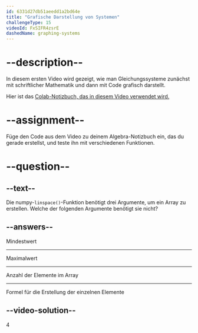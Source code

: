 ```yaml
---
id: 6331d27db51aeedd1a2bd64e
title: "Grafische Darstellung von Systemen"
challengeType: 15
videoId: FxSIFR4zsrE
dashedName: graphing-systems
---
```


# --description--

In diesem ersten Video wird gezeigt, wie man Gleichungssysteme zunächst mit schriftlicher Mathematik und dann mit Code grafisch darstellt.

Hier ist das <a href="https://colab.research.google.com/drive/1N1JEZJctODxsntROnmg0VqMSHXYdIlFD?usp=sharing" target="_blank" rel="noopener noreferrer nofollow">Colab-Notizbuch, das in diesem Video verwendet wird.</a>

# --assignment--

Füge den Code aus dem Video zu deinem Algebra-Notizbuch ein, das du gerade erstellst, und teste ihn mit verschiedenen Funktionen.

# --question--

## --text--

Die numpy-`linspace()`-Funktion benötigt drei Argumente, um ein Array zu erstellen. Welche der folgenden Argumente benötigt sie nicht?

## --answers--

Mindestwert

---

Maximalwert

---

Anzahl der Elemente im Array

---

Formel für die Erstellung der einzelnen Elemente

## --video-solution--

4

